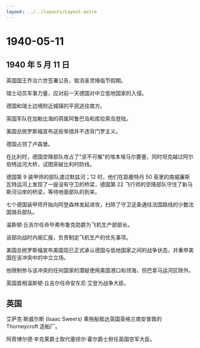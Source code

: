 ```yaml
---
layout: ../../layouts/Layout.astro
---
```


# 1940-05-11

## 1940 年 5 月 11 日

英国国王乔治六世签署公告，取消圣灵降临节假期。

瑞士动员军事力量，应对前一天德国对中立低地国家的入侵。

德国和瑞士边境附近城镇的平民逃往南方。

英国军队在加勒比海的荷属阿鲁巴岛和库拉索岛登陆。

美国总统罗斯福宣布这些举措并不违背门罗主义。

德国占领了卢森堡。

在比利时，德国空降部队攻占了"坚不可摧"的埃本埃马尔要塞，同时坦克越过阿尔伯特运河大桥，试图突破比利时防线。

德国第 9 装甲师的部队渡过默兹河；12 时，他们在距鹿特丹 50
英里的南威廉斯瓦特运河上发现了一座没有守卫的桥梁，德国第 22
飞行师的空降部队守住了新马斯河沿岸的桥梁，等待地面部队的到来。

七个德国装甲师开始向阿登森林发起进攻，扫除了守卫这条通往法国路线的少数法国骑兵部队。

温斯顿·丘吉尔任命毕弗布鲁克勋爵为飞机生产部部长。

该部向战时内阁汇报，负责制定飞机生产的优先事项。

美国总统罗斯福宣布美国现已正式承认德国与低地国家之间的战争状态，并重申美国在该冲突中的中立立场。

他限制参与该冲突的任何国家的潜艇使用美国港口和领海，但巴拿马运河区除外。

英国首相温斯顿·丘吉尔任命安东尼·艾登为战争大臣。

## 英国

艾萨克·斯威尔斯 (Isaac Sweers) 乘拖船抵达英国英格兰南安普敦的
Thorneycroft 造船厂。

阿奇博尔德·辛克莱爵士取代塞缪尔·霍尔爵士担任英国空军大臣。